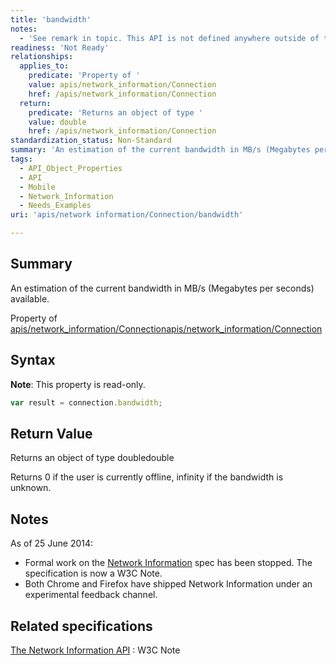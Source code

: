 ```yaml
---
title: 'bandwidth'
notes:
  - 'See remark in topic. This API is not defined anywhere outside of the Network Information API W3C Note [1]. Also, this form lacks the specifications template.'
readiness: 'Not Ready'
relationships:
  applies_to:
    predicate: 'Property of '
    value: apis/network_information/Connection
    href: /apis/network_information/Connection
  return:
    predicate: 'Returns an object of type '
    value: double
    href: /apis/network_information/Connection
standardization_status: Non-Standard
summary: 'An estimation of the current bandwidth in MB/s (Megabytes per seconds) available.'
tags:
  - API_Object_Properties
  - API
  - Mobile
  - Network_Information
  - Needs_Examples
uri: 'apis/network information/Connection/bandwidth'

---
```

## Summary

An estimation of the current bandwidth in MB/s (Megabytes per seconds) available.

Property of [apis/network\_information/Connection](/apis/network_information/Connection)[apis/network\_information/Connection](/apis/network_information/Connection)

## Syntax

**Note**: This property is read-only.

``` js
var result = connection.bandwidth;
```

## Return Value

Returns an object of type doubledouble

Returns 0 if the user is currently offline, infinity if the bandwidth is unknown.

## Notes

As of 25 June 2014:

-   Formal work on the [Network Information](http://www.w3.org/TR/netinfo-api/) spec has been stopped. The specification is now a W3C Note.
-   Both Chrome and Firefox have shipped Network Information under an experimental feedback channel.

## Related specifications

[The Network Information API](http://www.w3.org/TR/netinfo-api/)
:   W3C Note
